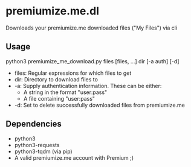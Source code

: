 # premiumize.me.dl
Downloads your premiumize.me downloaded files ("My Files") via cli

## Usage
python3 premiumize_me_download.py files [files, ...] dir [-a auth] [-d]
 - files: Regular expressions for which files to get
 - dir: Directory to download files to
 - -a: Supply authentication information. These can be either:
   - A string in the format "user:pass"
   - A file containing "user:pass"
 - -d: Set to delete successfully downloaded files from premiumize.me
 
 ## Dependencies
 - python3
 - python3-requests
 - python3-tqdm (via pip)
 - A valid premiumize.me account with Premium ;)